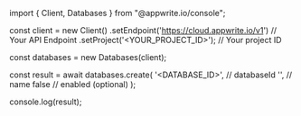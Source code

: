 import { Client, Databases } from "@appwrite.io/console";

const client = new Client()
    .setEndpoint('https://cloud.appwrite.io/v1') // Your API Endpoint
    .setProject('&lt;YOUR_PROJECT_ID&gt;'); // Your project ID

const databases = new Databases(client);

const result = await databases.create(
    '<DATABASE_ID>', // databaseId
    '<NAME>', // name
    false // enabled (optional)
);

console.log(result);
